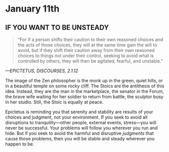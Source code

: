 # January 11th
## IF YOU WANT TO BE UNSTEADY

> “For if a person shifts their caution to their own reasoned choices and the acts of those choices, they will at the same time gain the will to avoid, but if they shift their caution away from their own reasoned choices to things not under their control, seeking to avoid what is controlled by others, they will then be agitated, fearful, and unstable.”

*—EPICTETUS, DISCOURSES, 2.1.12*

The image of the Zen philosopher is the monk up in the green, quiet hills, or in a beautiful temple on some rocky cliff. The Stoics are the antithesis of this idea. Instead, they are the man in the marketplace, the senator in the Forum, the brave wife waiting for her soldier to return from battle, the sculptor busy in her studio. Still, the Stoic is equally at peace.

Epictetus is reminding you that serenity and stability are results of your choices and judgment, not your environment. If you seek to avoid all disruptions to tranquility—other people, external events, stress—you will never be successful. Your problems will follow you wherever you run and hide. But if you seek to avoid the harmful and disruptive *judgments* that cause those problems, then you will be stable and steady wherever you happen to be.

